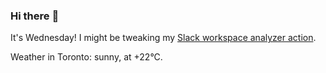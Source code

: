 ### Hi there :wave:

It's Wednesday! I might be tweaking my [Slack workspace analyzer action](https://github.com/bewuethr/slack-analyzer).

Weather in Toronto: sunny, at +22°C.
